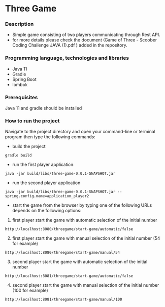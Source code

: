 # Three Game

### Description
- Simple game consisting of two players communicating through Rest API.
- for more details please check the document (Game of Three - Scoober Coding Challenge JAVA (1).pdf ) added in the repository.
### Programming language, technologies and libraries

- Java 11
- Gradle
- Spring Boot
- lombok

### Prerequisites

Java 11 and gradle should be installed

### How to run the project

Navigate to the project directory and open your command-line or terminal program then type the following commands:
- build the project

```shellscript
gradle build
```
- run the first player application
```shellscript
java -jar build/libs/three-game-0.0.1-SNAPSHOT.jar
```
- run the second player application
```shellscript
java -jar build/libs/three-game-0.0.1-SNAPSHOT.jar --spring.config.name=application_player2
```
- start the game from the browser by typing one of the following URLs depends on the following options:
1. first player start the game with automatic selection of the initial number
```
http://localhost:8080/threegame/start-game/automatic/false 
```
2. first player start the game with manual selection of the initial number (54 for example)
```
http://localhost:8080/threegame/start-game/manual/54 
```
3. second player start the game with automatic selection of the initial number
```
http://localhost:8081/threegame/start-game/automatic/false 
```
4. second player start the game with manual selection of the initial number (100 for example)
```
http://localhost:8081/threegame/start-game/manual/100
```

